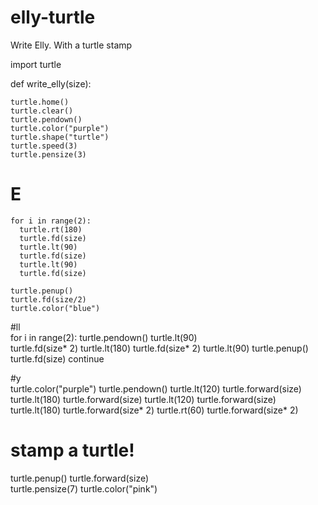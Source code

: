 # elly-turtle
Write Elly. With a turtle stamp

import turtle

def write_elly(size):

    turtle.home()
    turtle.clear()
    turtle.pendown()
    turtle.color("purple")
    turtle.shape("turtle")
    turtle.speed(3)
    turtle.pensize(3)

# E  
    for i in range(2):
      turtle.rt(180)
      turtle.fd(size)
      turtle.lt(90)
      turtle.fd(size)
      turtle.lt(90)
      turtle.fd(size)

    turtle.penup()
    turtle.fd(size/2)
    turtle.color("blue")    

#ll     
    for i in range(2):
      turtle.pendown()
      turtle.lt(90)       
      turtle.fd(size* 2)
      turtle.lt(180)
      turtle.fd(size* 2)
      turtle.lt(90)
      turtle.penup()
      turtle.fd(size)
      continue

#y  
   turtle.color("purple")
   turtle.pendown()
   turtle.lt(120)
   turtle.forward(size)
   turtle.lt(180)
   turtle.forward(size)
   turtle.lt(120)
   turtle.forward(size)
   turtle.lt(180)
   turtle.forward(size* 2)
   turtle.rt(60)
   turtle.forward(size* 2)

# stamp a turtle!
  turtle.penup()
  turtle.forward(size)   
  turtle.pensize(7)
  turtle.color("pink")
  
